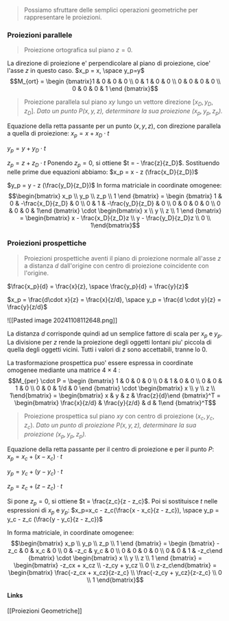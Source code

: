 >Possiamo sfruttare delle semplici operazioni geometriche per rappresentare le proiezioni.

### Proiezioni parallele
>Proiezione ortografica sul piano $z = 0$.

La direzione di proiezione e' perpendicolare al piano di proiezione, cioe' l'asse $z$ in questo caso.
$x_p = x, \space y_p=y$
$$M_{ort} = \begin {bmatrix}1 & 0 & 0 & 0 \\ 0 & 1 & 0 & 0 \\ 0 & 0 & 0 & 0 \\ 0 & 0 & 0 & 1 \end {bmatrix}$$

>Proiezione parallela sul piano $xy$ lungo un vettore direzione $[x_D, y_D, z_D]$. *Dato un punto $P(x, y, z)$, determinare la sua proiezione $(x_p, y_p, z_p)$.*

Equazione della retta passante per un punto $(x, y, z)$, con direzione parallela a quella di proiezione:
$x_p = x + x_D \cdot t$ 

$y_p = y + y_D \cdot t$ 

$z_p = z + z_D \cdot t$ 
Ponendo $z_p = 0$, si ottiene $t = - \frac{z}{z_D}$. Sostituendo nelle prime due equazioni abbiamo:
$x_p = x - z (\frac{x_D}{z_D})$

$y_p = y - z (\frac{y_D}{z_D})$
In forma matriciale in coordinate omogenee:
$$\begin{bmatrix} x_p \\ y_p \\ z_p \\ 1 \end {bmatrix} = \begin {bmatrix} 1 & 0 & -\frac{x_D}{z_D} & 0 \\ 0 & 1 & -\frac{y_D}{z_D} & 0 \\ 0 & 0 & 0 & 0 \\ 0 & 0 & 0 & 1\end {bmatrix} \cdot \begin{bmatrix} x \\ y \\ z \\ 1 \end {bmatrix} = \begin{bmatrix} x - \frac{x_D}{z_D}z \\ y - \frac{y_D}{z_D}z \\ 0 \\ 1\end{bmatrix}$$

### Proiezioni prospettiche
>Proiezioni prospettiche aventi il piano di proiezione normale all'asse $z$ a distanza $d$ dall'origine con centro di proiezione coincidente con l'origine.

$\frac{x_p}{d} = \frac{x}{z}, \space \frac{y_p}{d} = \frac{y}{z}$

$x_p = \frac{d\cdot x}{z} = \frac{x}{z/d}, \space y_p = \frac{d \cdot y}{z} = \frac{y}{z/d}$

![[Pasted image 20241108112648.png]]

La distanza $d$ corrisponde quindi ad un semplice fattore di scala per $x_p$ e $y_p$. La divisione per $z$ rende la proiezione degli oggetti lontani piu' piccola di quella degli oggetti vicini. Tutti i valori di $z$ sono accettabili, tranne lo 0.

La trasformazione prospettica puo' essere espressa in coordinate omogenee mediante una matrice $4\times4$ :
$$M_{per} \cdot P = \begin {bmatrix} 1 & 0 & 0 & 0 \\ 0 & 1 & 0 & 0 \\ 0 & 0 & 1 & 0 \\ 0 & 0 & 1/d & 0 \end {bmatrix} \cdot \begin{bmatrix} x \\ y \\ z \\ 1\end{bmatrix} = \begin{bmatrix} x & y & z & \frac{z}{d}\end {bmatrix}^T = \begin{bmatrix} \frac{x}{z/d} & \frac{y}{z/d} & d & 1\end {bmatrix}^T$$

>Proiezione prospettica sul piano $xy$ con centro di proiezione $(x_c, y_c ,z_c)$. *Dato un punto di proiezione $P(x, y, z)$, determinare la sua proiezione $(x_p, y_p, z_p)$.*

Equazione della retta passante per il centro di proiezione e per il punto $P$:
$x_p = x_c + (x - x_c)\cdot t$

$y_p = y_c + (y - y_c)\cdot t$

$z_p = z_c + (z - z_c)\cdot t$

Si pone $z_p = 0$, si ottiene $t = \frac{z_c}{z - z_c}$. Poi si sostituisce $t$ nelle espressioni di $x_p$ e $y_p$:
$x_p=x_c - z_c(\frac{x - x_c}{z - z_c}), \space y_p = y_c - z_c (\frac{y - y_c}{z - z_c})$

In forma matriciale, in coordinate omogenee:
$$\begin{bmatrix} x_p \\ y_p \\ z_p \\ 1 \end {bmatrix} = \begin {bmatrix} -z_c & 0 & x_c & 0 \\ 0 & -z_c & y_c & 0 \\ 0 & 0 & 0 & 0 \\ 0 & 0 & 1 & -z_c\end {bmatrix} \cdot \begin{bmatrix} x \\ y \\ z \\ 1 \end {bmatrix} = \begin{bmatrix} -z_cx + x_cz \\ -z_cy + y_cz \\ 0 \\ z-z_c\end{bmatrix} = \begin{bmatrix} \frac{-z_cx + x_cz}{z-z_c} \\ \frac{-z_cy + y_cz}{z-z_c} \\ 0 \\ 1 \end{bmatrix}$$
#### Links
[[Proiezioni Geometriche]]